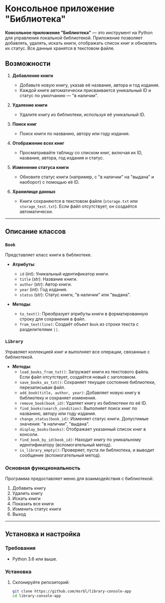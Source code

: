 # Консольное приложение "Библиотека"

**Консольное приложение "Библиотека"** — это инструмент на Python для управления локальной библиотекой. Приложение позволяет добавлять, удалять, искать книги, отображать список книг и обновлять их статус. Все данные хранятся в текстовом файле.

## Возможности

1. **Добавление книги**
   - Добавьте новую книгу, указав её название, автора и год издания.
   - Каждой книге автоматически присваивается уникальный ID и статус по умолчанию — "в наличии".

2. **Удаление книги**
   - Удалите книгу из библиотеки, используя её уникальный ID.

3. **Поиск книг**
   - Поиск книги по названию, автору или году издания.

4. **Отображение всех книг**
   - Просматривайте таблицу со списком книг, включая их ID, название, автора, год издания и статус.

5. **Изменение статуса книги**
   - Обновите статус книги (например, с "в наличии" на "выдана" и наоборот) с помощью её ID.

6. **Хранилище данных**
   - Книги сохраняются в текстовом файле (`storage.txt` или `storage_test.txt`). Если файл отсутствует, он создаётся автоматически.

---

## Описание классов

### `Book`
Представляет класс книги в библиотеке.

- **Атрибуты**:
  - `id` (int): Уникальный идентификатор книги.
  - `title` (str): Название книги.
  - `author` (str): Автор книги.
  - `year` (int): Год издания.
  - `status` (str): Статус книги, "в наличии" или "выдана".
  
- **Методы**:
  - `to_text()`: Преобразует атрибуты книги в форматированную строку для сохранения в файл.
  - `from_text(line)`: Создаёт объект `Book` из строки текста с разделителями `||`.

### `Library`
Управляет коллекцией книг и выполняет все операции, связанные с библиотекой.

- **Методы**:
  - `load_books_from_txt()`: Загружает книги из текстового файла. Если файл отсутствует, создаётся новый с заголовком.
  - `save_books_as_txt()`: Сохраняет текущее состояние библиотеки, перезаписывая файл.
  - `add_book(title, author, year)`: Добавляет новую книгу в библиотеку и сохраняет изменения.
  - `remove_book(book_id)`: Удаляет книгу из библиотеки по её ID.
  - `find_books(search_condition)`: Выполняет поиск книг по названию, автору или году издания.
  - `change_status(book_id)`: Изменяет статус книги. Допустимые значения: "в наличии", "выдана".
  - `display_books(books)`: Отображает указанный список книг в консоли.
  - `find_book_by_id(book_id)`: Находит книгу по уникальному идентификатору (вспомогательный метод).
  - `is_library_empty()`: Проверяет, пуста ли библиотека, и выводит сообщение (вспомогательный метод).

### Основная функциональность
Программа предоставляет меню для взаимодействия с библиотекой:
1. Добавить книгу
2. Удалить книгу
3. Искать книги
4. Показать все книги
5. Изменить статус книги
6. Выход

---

## Установка и настройка

### Требования
- Python 3.6 или выше.

### Установка
1. Склонируйте репозиторий:
   ```bash
   git clone https://github.com/msrbl/library-console-app
   cd library-console-app